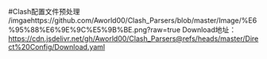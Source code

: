 #Clash配置文件预处理
/imgaehttps://github.com/Aworld00/Clash_Parsers/blob/master/Image/%E6%95%88%E6%9E%9C%E5%9B%BE.png?raw=true
Download地址：
https://cdn.jsdelivr.net/gh/Aworld00/Clash_Parsers@refs/heads/master/Direct%20Config/Download.yaml
